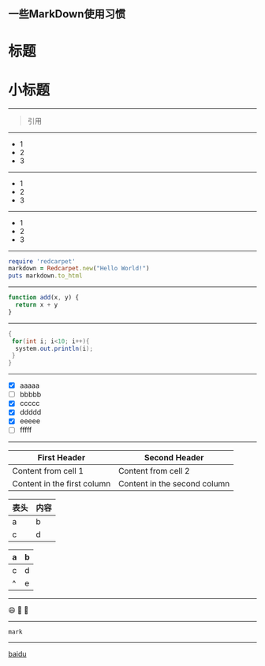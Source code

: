一些MarkDown使用习惯
---

# 标题
  # 小标题
---

>引用

---

- 1
- 2
- 3

---

* 1
* 2
* 3

---

+ 1
+ 2
+ 3

---

```ruby
require 'redcarpet'
markdown = Redcarpet.new("Hello World!")
puts markdown.to_html
```

---

```javascript {.class1 .class}
function add(x, y) {
  return x + y
}
```

---

```java {.line-numbers} 
{
 for(int i; i<10; i++){
  system.out.println(i);
 }
}
```

---

- [x] aaaaa
- [ ] bbbbb
- [x] ccccc
- [x] ddddd
- [x] eeeee
- [ ] fffff

---

First Header | Second Header
------------ | -------------
Content from cell 1 | Content from cell 2
Content in the first column | Content in the second column

表头  | 内容
---- |----
a    | b   
c    | d 

|a   |   b|
|----|----|
| c  |   d|
|^   |   e|

---

:smile:
:boy:
:girl:

---

`mark`

---

[baidu](http://www.baidu.com)
